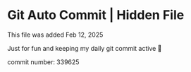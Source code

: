 # Git Auto Commit | Hidden File

This file was added Feb 12, 2025

Just for fun and keeping my daily git commit active 🤪

commit number: 339625

